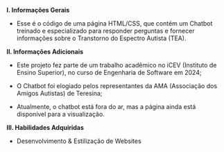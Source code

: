 **I. Informações Gerais**

- Esse é o código de uma página HTML/CSS, que contém um Chatbot treinado e especializado para responder perguntas e fornecer informações sobre o Transtorno do Espectro Autista (TEA).


**II. Informações Adicionais**

- Este projeto fez parte de um trabalho acadêmico no iCEV (Instituto de Ensino Superior), no curso de Engenharia de Software em 2024;
 
- O Chatbot foi elogiado pelos representantes da AMA (Associação dos Amigos Autistas) de Teresina;

- Atualmente, o chatbot está fora do ar, mas a página ainda está disponível para a visualização.

**III. Habilidades Adquiridas**

 - Desenvolvimento & Estilização de Websites




